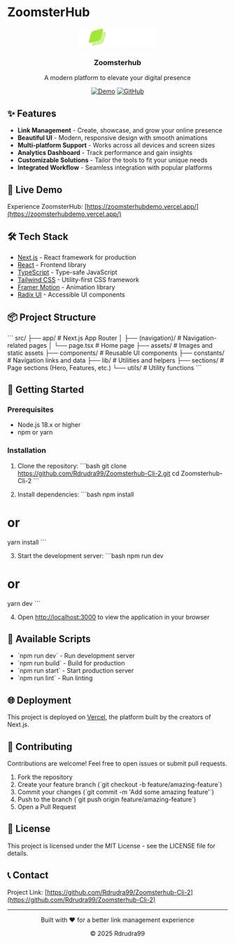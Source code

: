 # ZoomsterHub

<div align="center">
  <img src="src/assets/images/logo.svg" alt="ZoomsterHub Logo" width="180" />
  <h3>
        Zoomsterhub 
  </h3>
  <p>A modern platform to elevate your digital presence</p>
  
  [![Demo](https://img.shields.io/badge/Demo-Visit%20Site-blue)](https://zoomsterhubdemo.vercel.app/)
  [![GitHub](https://img.shields.io/badge/GitHub-Repository-green)](https://github.com/Rdrudra99/Zoomsterhub-Cli-2)
</div>

## ✨ Features

- **Link Management** - Create, showcase, and grow your online presence
- **Beautiful UI** - Modern, responsive design with smooth animations
- **Multi-platform Support** - Works across all devices and screen sizes
- **Analytics Dashboard** - Track performance and gain insights
- **Customizable Solutions** - Tailor the tools to fit your unique needs
- **Integrated Workflow** - Seamless integration with popular platforms

## 🚀 Live Demo

Experience ZoomsterHub: [https://zoomsterhubdemo.vercel.app/](https://zoomsterhubdemo.vercel.app/)

## 🛠️ Tech Stack

- [Next.js](https://nextjs.org/) - React framework for production
- [React](https://reactjs.org/) - Frontend library
- [TypeScript](https://www.typescriptlang.org/) - Type-safe JavaScript
- [Tailwind CSS](https://tailwindcss.com/) - Utility-first CSS framework
- [Framer Motion](https://www.framer.com/motion/) - Animation library
- [Radix UI](https://www.radix-ui.com/) - Accessible UI components

## 📦 Project Structure

\`\`\`
src/
  ├── app/                # Next.js App Router
  │   ├── (navigation)/   # Navigation-related pages
  │   └── page.tsx        # Home page
  ├── assets/             # Images and static assets
  ├── components/         # Reusable UI components
  ├── constants/          # Navigation links and data
  ├── lib/                # Utilities and helpers
  ├── sections/           # Page sections (Hero, Features, etc.)
  └── utils/              # Utility functions
\`\`\`

## 🚀 Getting Started

### Prerequisites

- Node.js 18.x or higher
- npm or yarn

### Installation

1. Clone the repository:
\`\`\`bash
git clone https://github.com/Rdrudra99/Zoomsterhub-Cli-2.git
cd Zoomsterhub-Cli-2
\`\`\`

2. Install dependencies:
\`\`\`bash
npm install
# or
yarn install
\`\`\`

3. Start the development server:
\`\`\`bash
npm run dev
# or
yarn dev
\`\`\`

4. Open [http://localhost:3000](http://localhost:3000) to view the application in your browser

## 📝 Available Scripts

- \`npm run dev\` - Run development server
- \`npm run build\` - Build for production
- \`npm run start\` - Start production server
- \`npm run lint\` - Run linting

## 🌐 Deployment

This project is deployed on [Vercel](https://vercel.com/), the platform built by the creators of Next.js.

## 🤝 Contributing

Contributions are welcome! Feel free to open issues or submit pull requests.

1. Fork the repository
2. Create your feature branch (\`git checkout -b feature/amazing-feature\`)
3. Commit your changes (\`git commit -m 'Add some amazing feature'\`)
4. Push to the branch (\`git push origin feature/amazing-feature\`)
5. Open a Pull Request

## 📄 License

This project is licensed under the MIT License - see the LICENSE file for details.

## 📞 Contact

Project Link: [https://github.com/Rdrudra99/Zoomsterhub-Cli-2](https://github.com/Rdrudra99/Zoomsterhub-Cli-2)

---

<div align="center">
  <p>Built with ❤️ for a better link management experience</p>
  <p>© 2025 Rdrudra99</p>
</div>
